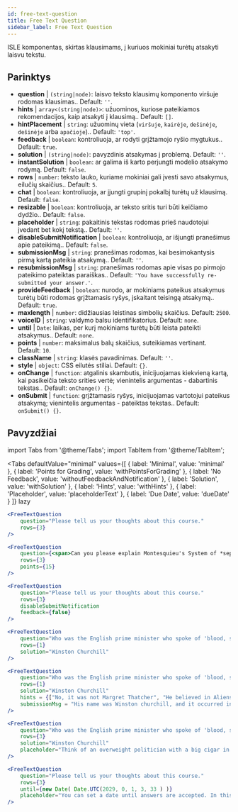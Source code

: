 ```yaml
---
id: free-text-question 
title: Free Text Question
sidebar_label: Free Text Question
---
```


ISLE komponentas, skirtas klausimams, į kuriuos mokiniai turėtų atsakyti laisvu tekstu.

## Parinktys

* __question__ | `(string|node)`: laisvo teksto klausimų komponento viršuje rodomas klausimas.. Default: `''`.
* __hints__ | `array<(string|node)>`: užuominos, kuriose pateikiamos rekomendacijos, kaip atsakyti į klausimą.. Default: `[]`.
* __hintPlacement__ | `string`: užuominų vieta (`viršuje`, `kairėje`, `dešinėje`, `dešinėje` arba `apačioje`).. Default: `'top'`.
* __feedback__ | `boolean`: kontroliuoja, ar rodyti grįžtamojo ryšio mygtukus.. Default: `true`.
* __solution__ | `(string|node)`: pavyzdinis atsakymas į problemą. Default: `''`.
* __instantSolution__ | `boolean`: ar galima iš karto perjungti modelio atsakymo rodymą. Default: `false`.
* __rows__ | `number`: teksto lauko, kuriame mokiniai gali įvesti savo atsakymus, eilučių skaičius.. Default: `5`.
* __chat__ | `boolean`: kontroliuoja, ar įjungti grupinį pokalbį turėtų už klausimą. Default: `false`.
* __resizable__ | `boolean`: kontroliuoja, ar teksto sritis turi būti keičiamo dydžio.. Default: `false`.
* __placeholder__ | `string`: pakaitinis tekstas rodomas prieš naudotojui įvedant bet kokį tekstą.. Default: `''`.
* __disableSubmitNotification__ | `boolean`: kontroliuoja, ar išjungti pranešimus apie pateikimą.. Default: `false`.
* __submissionMsg__ | `string`: pranešimas rodomas, kai besimokantysis pirmą kartą pateikia atsakymą.. Default: `''`.
* __resubmissionMsg__ | `string`: pranešimas rodomas apie visas po pirmojo pateikimo pateiktas paraiškas.. Default: `'You have successfully re-submitted your answer.'`.
* __provideFeedback__ | `boolean`: nurodo, ar mokiniams pateikus atsakymus turėtų būti rodomas grįžtamasis ryšys, įskaitant teisingą atsakymą.. Default: `true`.
* __maxlength__ | `number`: didžiausias leistinas simbolių skaičius. Default: `2500`.
* __voiceID__ | `string`: valdymo balsu identifikatorius. Default: `none`.
* __until__ | `Date`: laikas, per kurį mokiniams turėtų būti leista pateikti atsakymus.. Default: `none`.
* __points__ | `number`: maksimalus balų skaičius, suteikiamas vertinant. Default: `10`.
* __className__ | `string`: klasės pavadinimas. Default: `''`.
* __style__ | `object`: CSS eilutės stiliai. Default: `{}`.
* __onChange__ | `function`: atgalinis skambutis, inicijuojamas kiekvieną kartą, kai pasikeičia teksto srities vertė; vienintelis argumentas - dabartinis tekstas.. Default: `onChange() {}`.
* __onSubmit__ | `function`: grįžtamasis ryšys, inicijuojamas vartotojui pateikus atsakymą; vienintelis argumentas - pateiktas tekstas.. Default: `onSubmit() {}`.


## Pavyzdžiai

import Tabs from '@theme/Tabs';
import TabItem from '@theme/TabItem';

<Tabs
    defaultValue="minimal"
    values={[
        { label: 'Minimal', value: 'minimal' },
        { label: 'Points for Grading', value: 'withPointsForGrading' },
        { label: 'No Feedback', value: 'withoutFeedbackAndNotification' },
        { label: 'Solution', value: 'withSolution' },
        { label: 'Hints', value: 'withHints' },
        { label: 'Placeholder', value: 'placeholderText' },
        { label: 'Due Date', value: 'dueDate' }
    ]}
    lazy
>

<TabItem value="minimal" >

```jsx live
<FreeTextQuestion 
    question="Please tell us your thoughts about this course." 
    rows={3} 
/>
```
</TabItem>

<TabItem value="withPointsForGrading" >

```jsx live
<FreeTextQuestion 
    question={<span>Can you please explain Montesquieu's System of *separation of powers*?</span>} 
    rows={3} 
    points={15}
/>
```

</TabItem>

<TabItem value="withoutFeedbackAndNotification" >

```jsx live
<FreeTextQuestion 
    question="Please tell us your thoughts about this course." 
    rows={3}
    disableSubmitNotification 
    feedback={false}
/>
```

</TabItem>

<TabItem value="withSolution" > 

```jsx live
<FreeTextQuestion 
    question="Who was the English prime minister who spoke of 'blood, sweat and tears'?" 
    rows={1} 
    solution="Winston Churchill" 
/>
```

</TabItem>

<TabItem value="withHints" >

```jsx live
<FreeTextQuestion 
    question="Who was the English prime minister who spoke of 'blood, sweat and tears'?" 
    rows={1} 
    solution="Winston Churchill" 
    hints = {["No, it was not Margret Thatcher", "He believed in Aliens by the way", "His first name was Winston - like the guy in 1984"]}
    submissionMsg = "His name was Winston churchill, and it occurred in a speech given by him to the House of Commons of the Parliament of the United Kingdom on 13 May 1940. The speech is sometimes known by that name"
/>
```

</TabItem>

<TabItem value="placeholderText" >

```jsx live
<FreeTextQuestion 
    question="Who was the English prime minister who spoke of 'blood, sweat and tears'?" 
    rows={3} 
    solution="Winston Churchill" 
    placeholder="Think of an overweight politician with a big cigar in his mouth."
/>
```

</TabItem>

<TabItem value="dueDate" >

```jsx live
<FreeTextQuestion 
    question="Please tell us your thoughts about this course." 
    rows={3} 
    until={new Date( Date.UTC(2029, 0, 1, 3, 33 ) )}
    placeholder="You can set a date until answers are accepted. In this case it is 2020, 1st of January, 3:30 am UTC time."
/>
```

</TabItem>

</Tabs>
